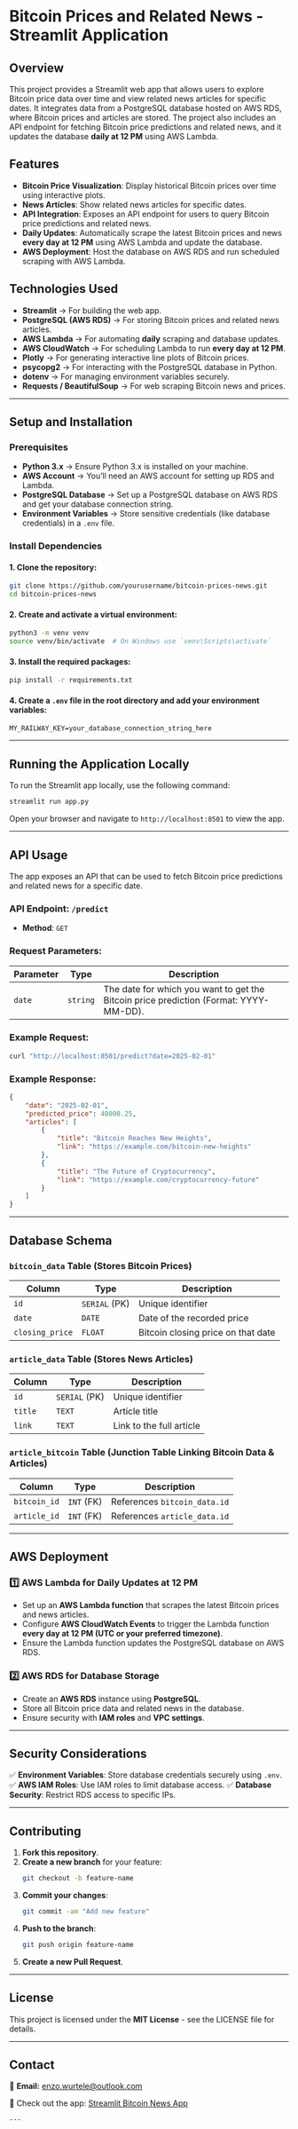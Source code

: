 # Bitcoin Prices and Related News - Streamlit Application

## Overview
This project provides a Streamlit web app that allows users to explore Bitcoin price data over time and view related news articles for specific dates. It integrates data from a PostgreSQL database hosted on AWS RDS, where Bitcoin prices and articles are stored. The project also includes an API endpoint for fetching Bitcoin price predictions and related news, and it updates the database **daily at 12 PM** using AWS Lambda.

## Features
- **Bitcoin Price Visualization**: Display historical Bitcoin prices over time using interactive plots.
- **News Articles**: Show related news articles for specific dates.
- **API Integration**: Exposes an API endpoint for users to query Bitcoin price predictions and related news.
- **Daily Updates**: Automatically scrape the latest Bitcoin prices and news **every day at 12 PM** using AWS Lambda and update the database.
- **AWS Deployment**: Host the database on AWS RDS and run scheduled scraping with AWS Lambda.

## Technologies Used
- **Streamlit** → For building the web app.
- **PostgreSQL (AWS RDS)** → For storing Bitcoin prices and related news articles.
- **AWS Lambda** → For automating **daily** scraping and database updates.
- **AWS CloudWatch** → For scheduling Lambda to run **every day at 12 PM**.
- **Plotly** → For generating interactive line plots of Bitcoin prices.
- **psycopg2** → For interacting with the PostgreSQL database in Python.
- **dotenv** → For managing environment variables securely.
- **Requests / BeautifulSoup** → For web scraping Bitcoin news and prices.

---

## Setup and Installation

### Prerequisites
- **Python 3.x** → Ensure Python 3.x is installed on your machine.
- **AWS Account** → You’ll need an AWS account for setting up RDS and Lambda.
- **PostgreSQL Database** → Set up a PostgreSQL database on AWS RDS and get your database connection string.
- **Environment Variables** → Store sensitive credentials (like database credentials) in a `.env` file.

### Install Dependencies

#### 1. Clone the repository:
```sh
git clone https://github.com/yourusername/bitcoin-prices-news.git
cd bitcoin-prices-news
```

#### 2. Create and activate a virtual environment:
```sh
python3 -m venv venv
source venv/bin/activate  # On Windows use `venv\Scripts\activate`
```

#### 3. Install the required packages:
```sh
pip install -r requirements.txt
```

#### 4. Create a `.env` file in the root directory and add your environment variables:
```
MY_RAILWAY_KEY=your_database_connection_string_here
```

---

## Running the Application Locally
To run the Streamlit app locally, use the following command:
```sh
streamlit run app.py
```
Open your browser and navigate to `http://localhost:8501` to view the app.

---

## API Usage
The app exposes an API that can be used to fetch Bitcoin price predictions and related news for a specific date.

### API Endpoint: `/predict`
- **Method**: `GET`

### Request Parameters:
| Parameter | Type  | Description |
|-----------|------|-------------|
| `date` | `string` | The date for which you want to get the Bitcoin price prediction (Format: YYYY-MM-DD). |

### Example Request:
```sh
curl "http://localhost:8501/predict?date=2025-02-01"
```

### Example Response:
```json
{
    "date": "2025-02-01",
    "predicted_price": 40000.25,
    "articles": [
        {
            "title": "Bitcoin Reaches New Heights",
            "link": "https://example.com/bitcoin-new-heights"
        },
        {
            "title": "The Future of Cryptocurrency",
            "link": "https://example.com/cryptocurrency-future"
        }
    ]
}
```

---

## Database Schema

### `bitcoin_data` Table (Stores Bitcoin Prices)
| Column  | Type         | Description |
|---------|-------------|-------------|
| `id`    | `SERIAL` (PK) | Unique identifier |
| `date`  | `DATE`        | Date of the recorded price |
| `closing_price` | `FLOAT` | Bitcoin closing price on that date |

### `article_data` Table (Stores News Articles)
| Column  | Type         | Description |
|---------|-------------|-------------|
| `id`    | `SERIAL` (PK) | Unique identifier |
| `title` | `TEXT`       | Article title |
| `link`  | `TEXT`       | Link to the full article |

### `article_bitcoin` Table (Junction Table Linking Bitcoin Data & Articles)
| Column  | Type   | Description |
|---------|--------|-------------|
| `bitcoin_id` | `INT` (FK) | References `bitcoin_data.id` |
| `article_id` | `INT` (FK) | References `article_data.id` |

---

## AWS Deployment

### 1️⃣ AWS Lambda for Daily Updates at 12 PM
- Set up an **AWS Lambda function** that scrapes the latest Bitcoin prices and news articles.
- Configure **AWS CloudWatch Events** to trigger the Lambda function **every day at 12 PM (UTC or your preferred timezone)**.
- Ensure the Lambda function updates the PostgreSQL database on AWS RDS.

### 2️⃣ AWS RDS for Database Storage
- Create an **AWS RDS** instance using **PostgreSQL**.
- Store all Bitcoin price data and related news in the database.
- Ensure security with **IAM roles** and **VPC settings**.

---

## Security Considerations
✅ **Environment Variables**: Store database credentials securely using `.env`.
✅ **AWS IAM Roles**: Use IAM roles to limit database access.
✅ **Database Security**: Restrict RDS access to specific IPs.

---

## Contributing
1. **Fork this repository**.
2. **Create a new branch** for your feature:
   ```sh
   git checkout -b feature-name
   ```
3. **Commit your changes**:
   ```sh
   git commit -am "Add new feature"
   ```
4. **Push to the branch**:
   ```sh
   git push origin feature-name
   ```
5. **Create a new Pull Request**.

---

## License
This project is licensed under the **MIT License** - see the LICENSE file for details.

---

## Contact
📩 **Email:** [enzo.wurtele@outlook.com](mailto:enzo.wurtele@outlook.com)

🚀 Check out the app: [Streamlit Bitcoin News App](https://bitcoinnews-krtk4tzwzgxupivcyjmhxc.streamlit.app/)
```
---
